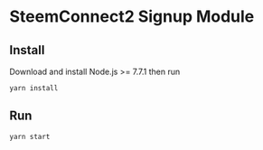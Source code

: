 # SteemConnect2 Signup Module

## Install
Download and install Node.js >= 7.7.1 then run
```
yarn install
```

## Run
```
yarn start
```

